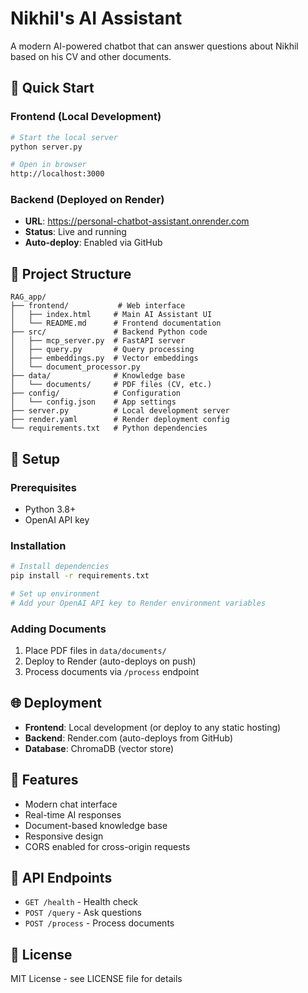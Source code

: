 # Nikhil's AI Assistant

A modern AI-powered chatbot that can answer questions about Nikhil based on his CV and other documents.

## 🚀 Quick Start

### Frontend (Local Development)
```bash
# Start the local server
python server.py

# Open in browser
http://localhost:3000
```

### Backend (Deployed on Render)
- **URL**: https://personal-chatbot-assistant.onrender.com
- **Status**: Live and running
- **Auto-deploy**: Enabled via GitHub

## 📁 Project Structure

```
RAG_app/
├── frontend/           # Web interface
│   ├── index.html     # Main AI Assistant UI
│   └── README.md      # Frontend documentation
├── src/               # Backend Python code
│   ├── mcp_server.py  # FastAPI server
│   ├── query.py       # Query processing
│   ├── embeddings.py  # Vector embeddings
│   └── document_processor.py
├── data/              # Knowledge base
│   └── documents/     # PDF files (CV, etc.)
├── config/            # Configuration
│   └── config.json    # App settings
├── server.py          # Local development server
├── render.yaml        # Render deployment config
└── requirements.txt   # Python dependencies
```

## 🔧 Setup

### Prerequisites
- Python 3.8+
- OpenAI API key

### Installation
```bash
# Install dependencies
pip install -r requirements.txt

# Set up environment
# Add your OpenAI API key to Render environment variables
```

### Adding Documents
1. Place PDF files in `data/documents/`
2. Deploy to Render (auto-deploys on push)
3. Process documents via `/process` endpoint

## 🌐 Deployment

- **Frontend**: Local development (or deploy to any static hosting)
- **Backend**: Render.com (auto-deploys from GitHub)
- **Database**: ChromaDB (vector store)

## 📝 Features

- Modern chat interface
- Real-time AI responses
- Document-based knowledge base
- Responsive design
- CORS enabled for cross-origin requests

## 🔗 API Endpoints

- `GET /health` - Health check
- `POST /query` - Ask questions
- `POST /process` - Process documents

## 📄 License

MIT License - see LICENSE file for details
